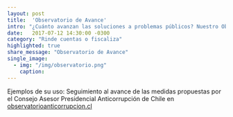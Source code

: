 ```yaml
---
layout: post
title:  'Observatorio de Avance'
intro: "¿Cuánto avanzan las soluciones a problemas públicos? Nuestro Observatorio de Avance permite hacer un seguimiento simple al progreso de reformas a políticas públicas: Reúne la contingencia en torno a un tema, califica su avance, entrega noticias y una hoja de ruta con los hitos importantes del proceso."
date:   2017-07-12 14:30:00 -0300
category: "Rinde cuentas o fiscaliza"
highlighted: true
share_message: "Observatorio de Avance"
single_image:
  - img: "/img/observatorio.png"
    caption:
---
```


Ejemplos de su uso: Seguimiento al avance de las medidas propuestas por el Consejo Asesor Presidencial Anticorrupción de Chile en [observatorioanticorrupcion.cl](https://observatorioanticorrupcion.cl/)
